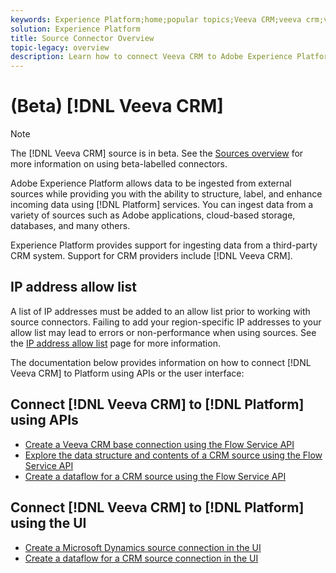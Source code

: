 ```yaml
---
keywords: Experience Platform;home;popular topics;Veeva CRM;veeva crm;veeva;crm
solution: Experience Platform
title: Source Connector Overview
topic-legacy: overview
description: Learn how to connect Veeva CRM to Adobe Experience Platform using APIs or the user interface.
---
```

# (Beta) [!DNL Veeva CRM]

>[!NOTE]
>
>The [!DNL Veeva CRM] source is in beta. See the [Sources overview](../../home.md#terms-and-conditions) for more information on using beta-labelled connectors.

Adobe Experience Platform allows data to be ingested from external sources while providing you with the ability to structure, label, and enhance incoming data using [!DNL Platform] services. You can ingest data from a variety of sources such as Adobe applications, cloud-based storage, databases, and many others.

Experience Platform provides support for ingesting data from a third-party CRM system. Support for CRM providers include [!DNL Veeva CRM].

## IP address allow list

A list of IP addresses must be added to an allow list prior to working with source connectors. Failing to add your region-specific IP addresses to your allow list may lead to errors or non-performance when using sources. See the [IP address allow list](../../ip-address-allow-list.md) page for more information.

The documentation below provides information on how to connect [!DNL Veeva CRM] to Platform using APIs or the user interface:

## Connect [!DNL Veeva CRM] to [!DNL Platform] using APIs

- [Create a Veeva CRM base connection using the Flow Service API](../../tutorials/api/create/crm/veeva.md)
- [Explore the data structure and contents of a CRM source using the Flow Service API](../../tutorials/api/explore/crm.md)
- [Create a dataflow for a CRM source using the Flow Service API](../../tutorials/api/collect/crm.md)

## Connect [!DNL Veeva CRM] to [!DNL Platform] using the UI

- [Create a Microsoft Dynamics source connection in the UI](../../tutorials/ui/create/crm/veeva.md)
- [Create a dataflow for a CRM source connection in the UI](../../tutorials/ui/dataflow/crm.md)
